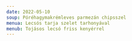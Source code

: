```yaml
---
date: 2022-05-10
soup: Póréhagymakrémleves parmezán chipsszel
menua: Lecsós tarja szelet tarhonyával
menub: Tojásos lecsó friss kenyérrel
---
```

